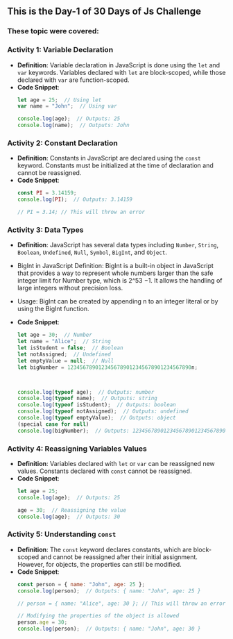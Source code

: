## This is the Day-1 of 30 Days of Js Challenge

### These topic were covered:

### Activity 1: Variable Declaration

- **Definition**: Variable declaration in JavaScript is done using the `let` and `var` keywords. Variables declared with `let` are block-scoped, while those declared with `var` are function-scoped.
- **Code Snippet**:
  ```javascript
  let age = 25;  // Using let
  var name = "John";  // Using var

  console.log(age);  // Outputs: 25
  console.log(name);  // Outputs: John
  ```

### Activity 2: Constant Declaration

- **Definition**: Constants in JavaScript are declared using the `const` keyword. Constants must be initialized at the time of declaration and cannot be reassigned.
- **Code Snippet**:
  ```javascript
  const PI = 3.14159;
  console.log(PI);  // Outputs: 3.14159

  // PI = 3.14; // This will throw an error
  ```

### Activity 3: Data Types

- **Definition**: JavaScript has several data types including `Number`, `String`, `Boolean`, `Undefined`, `Null`, `Symbol`, `BigInt`, and `Object`.

- BigInt in JavaScript
Definition: BigInt is a built-in object in JavaScript that provides a way to represent whole numbers larger than the safe integer limit for Number type, which is 
2^53
 −1. It allows the handling of large integers without precision loss.
- Usage: BigInt can be created by appending n to an integer literal or by using the BigInt function.

- **Code Snippet**:
  ```javascript
  let age = 30;  // Number
  let name = "Alice";  // String
  let isStudent = false;  // Boolean
  let notAssigned;  // Undefined
  let emptyValue = null;  // Null
  let bigNumber = 1234567890123456789012345678901234567890n;

  

  console.log(typeof age);  // Outputs: number
  console.log(typeof name);  // Outputs: string
  console.log(typeof isStudent);  // Outputs: boolean
  console.log(typeof notAssigned);  // Outputs: undefined
  console.log(typeof emptyValue);  // Outputs: object 
  (special case for null)
  console.log(bigNumber);  // Outputs: 1234567890123456789012345678901234567890n

  ```

### Activity 4: Reassigning Variables Values

- **Definition**: Variables declared with `let` or `var` can be reassigned new values. Constants declared with `const` cannot be reassigned.
- **Code Snippet**:
  ```javascript
  let age = 25;
  console.log(age);  // Outputs: 25

  age = 30;  // Reassigning the value
  console.log(age);  // Outputs: 30
  ```

### Activity 5: Understanding `const`

- **Definition**: The `const` keyword declares constants, which are block-scoped and cannot be reassigned after their initial assignment. However, for objects, the properties can still be modified.
- **Code Snippet**:
  ```javascript
  const person = { name: "John", age: 25 };
  console.log(person);  // Outputs: { name: "John", age: 25 }

  // person = { name: "Alice", age: 30 }; // This will throw an error

  // Modifying the properties of the object is allowed
  person.age = 30;
  console.log(person);  // Outputs: { name: "John", age: 30 }
  ```
